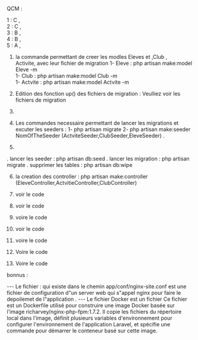 QCM :

1 : C ,<br>
2 : C ,<br>
3 : B , <br>
4 : B ,<br>
5 : A ,<br>

 

1) la commande permettant de creer les modles Eleves et ,Club , <br>Activite, avec leur fichier de migration 
1- Eleve : php artisan make:model Eleve -m<br>
1- Club : php artisan make:model Club -m<br>
1- Actvite : php artisan make:model Actvite -m<br>
2) Edition des fonction up() des fichiers de migration :
Veulliez voir les fichiers de migration <br>

3) 



4) Les commandes necessaire permettant de lancer les migrations 
et excuter les seeders :
1- php artisan migrate 
2- php artisan make:seeder NomOfTheSeeder (ActviteSeeder,ClubSeeder,EleveSeeder) .
5) 
. lancer les seeder : php artisan db:seed 
. lancer les migration : php artisan migrate 
. supprimer les tables : php artisan db:wipe  

6) la creation des controller : 
php artisan make:controller (EleveController,ActvitieController,ClubController) 


7) voir le code 

8) voir le code 

9) voire le code 

10) voir le code 

11) voire le code 

12) Voire le code 


13) Voire le code 


bonnus :

--- Le fichier : qui existe dans le chemin app/conf/nginx-site.conf 
est une fichier de configuration d"un server web qui s"appel nginx pour faire 
le depoilemet de l"application .
--- Le fichier Docker est un fichier 
Ce fichier est un Dockerfile utilisé pour construire une image Docker basée sur l'image richarvey/nginx-php-fpm:1.7.2. Il copie les fichiers du répertoire local dans l'image, définit plusieurs variables d'environnement pour configurer l'environnement de l'application Laravel, et spécifie une commande pour démarrer le conteneur basé sur cette image.
